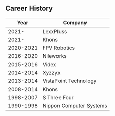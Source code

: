 ## Career History

Year      | Company
--------- | ----------
2021-     | LexxPluss
2021-     | Khons
2020-2021 | FPV Robotics
2016-2020 | Nileworks
2015-2016 | Videx
2014-2014 | Xyzzyx
2013-2014 | VistaPoint Technology
2008-2014 | Khons
1998-2007 | S Three Four
1990-1998 | Nippon Computer Systems
